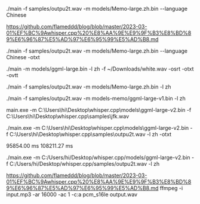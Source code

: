 


./main -f samples/outpu2t.wav -m models/Memo-large.zh.bin --language Chinese



https://github.com/flameddd/blog/blob/master/2023-03-01%EF%BC%9Awhisper.cpp%20%E8%AA%9E%E9%9F%B3%E8%BD%89%E6%96%87%E5%AD%97%E6%95%99%E5%AD%B8.md



./main -f samples/outpu2t.wav -m models/Memo-large.zh.bin --language Chinese -otxt



./main -m models/ggml-large.bin -l zh -f ~/Downloads/white.wav  -osrt -otxt -ovtt



./main -f samples/outpu2t.wav -m models/Memo-large.zh.bin  -l zh




./main -f samples/outpu2t.wav -m models-memo/ggml-large-v1.bin  -l zh




main.exe -m C:\Users\hi\Desktop\whisper.cpp\models\ggml-large-v2.bin -f C:\Users\hi\Desktop\whisper.cpp\samples\jfk.wav  


./main.exe -m C:\Users\hi\Desktop\whisper.cpp\models\ggml-large-v2.bin -f C:\Users\hi\Desktop\whisper.cpp\samples\outpu2t.wav  -l zh  -otxt 


95854.00 ms
108211.27 ms


./main.exe -m C:/Users/hi/Desktop/whisper.cpp/models/ggml-large-v2.bin -f C:/Users/hi/Desktop/whisper.cpp/samples/outpu2t.wav  -l zh


https://github.com/flameddd/blog/blob/master/2023-03-01%EF%BC%9Awhisper.cpp%20%E8%AA%9E%E9%9F%B3%E8%BD%89%E6%96%87%E5%AD%97%E6%95%99%E5%AD%B8.md
ffmpeg -i input.mp3 -ar 16000 -ac 1 -c:a pcm_s16le output.wav
